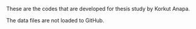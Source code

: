 These are the codes that are developed for thesis study by Korkut Anapa. 

The data files are not loaded to GitHub.
